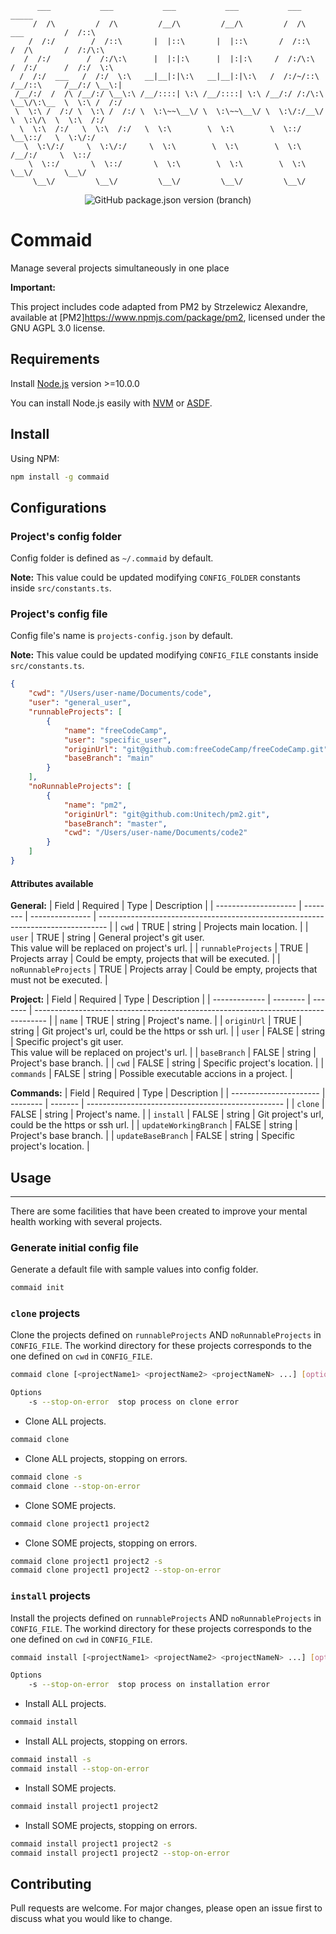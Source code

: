 ```
      ___           ___           ___           ___           ___                      _____    
     /  /\         /  /\         /__/\         /__/\         /  /\        ___         /  /::\   
    /  /:/        /  /::\       |  |::\       |  |::\       /  /::\      /  /\       /  /:/\:\  
   /  /:/        /  /:/\:\      |  |:|:\      |  |:|:\     /  /:/\:\    /  /:/      /  /:/  \:\ 
  /  /:/  ___   /  /:/  \:\   __|__|:|\:\   __|__|:|\:\   /  /:/~/::\  /__/::\     /__/:/ \__\:|
 /__/:/  /  /\ /__/:/ \__\:\ /__/::::| \:\ /__/::::| \:\ /__/:/ /:/\:\ \__\/\:\__  \  \:\ /  /:/
 \  \:\ /  /:/ \  \:\ /  /:/ \  \:\~~\__\/ \  \:\~~\__\/ \  \:\/:/__\/    \  \:\/\  \  \:\  /:/ 
  \  \:\  /:/   \  \:\  /:/   \  \:\        \  \:\        \  \::/          \__\::/   \  \:\/:/  
   \  \:\/:/     \  \:\/:/     \  \:\        \  \:\        \  \:\          /__/:/     \  \::/   
    \  \::/       \  \::/       \  \:\        \  \:\        \  \:\         \__\/       \__\/    
     \__\/         \__\/         \__\/         \__\/         \__\/                              

```

<div align="center">
    <img alt="GitHub package.json version (branch)" src="https://img.shields.io/github/package-json/v/mapuroglob/commaid/develop">
</div>

# Commaid

Manage several projects simultaneously in one place

**Important:**

This project includes code adapted from PM2 by Strzelewicz Alexandre, available at [PM2]<https://www.npmjs.com/package/pm2>, licensed under the GNU AGPL 3.0 license.

## Requirements

Install [Node.js](https://nodejs.org/en/) version >=10.0.0

You can install Node.js easily with [NVM](https://github.com/nvm-sh/nvm#installing-and-updating) or [ASDF](https://blog.natterstefan.me/how-to-use-multiple-node-version-with-asdf).

## Install

Using NPM:

```bash
npm install -g commaid
```

## Configurations

### Project's config folder

Config folder is defined as `~/.commaid` by default.

**Note:** This value could be updated modifying `CONFIG_FOLDER` constants inside `src/constants.ts`.

### Project's config file

Config file's name is `projects-config.json` by default.

**Note:** This value could be updated modifying `CONFIG_FILE` constants inside `src/constants.ts`.

```json
{
    "cwd": "/Users/user-name/Documents/code",
    "user": "general_user",
    "runnableProjects": [
        {
            "name": "freeCodeCamp",
            "user": "specific_user",
            "originUrl": "git@github.com:freeCodeCamp/freeCodeCamp.git",
            "baseBranch": "main"
        }
    ],
    "noRunnableProjects": [
        {
            "name": "pm2",
            "originUrl": "git@github.com:Unitech/pm2.git",
            "baseBranch": "master",
            "cwd": "/Users/user-name/Documents/code2"
        }
    ]
}
```

#### Attributes available

**General:**
| Field                | Required | Type            | Description                                                                      |
| -------------------- | -------- | --------------- | -------------------------------------------------------------------------------- |
| `cwd`                | TRUE     | string          | Projects main location.                                                          |
| `user`               | TRUE     | string          | General project's git user. <br/> This value will be replaced on project's url.  |
| `runnableProjects`   | TRUE     | Projects array  | Could be empty, projects that will be executed.                                  |
| `noRunnableProjects` | TRUE     | Projects array  | Could be empty, projects that must not be executed.                              |

**Project:**
| Field         | Required | Type    | Description                                                                       |
| ------------- | -------- | ------- | --------------------------------------------------------------------------------- |
| `name`        | TRUE     | string  | Project's name.                                                                   |
| `originUrl`   | TRUE     | string  | Git project's url, could be the https or ssh url.                                 |
| `user`        | FALSE    | string  | Specific project's git user. <br/> This value will be replaced on project's url.  |
| `baseBranch`  | FALSE    | string  | Project's base branch.                                                            |
| `cwd`         | FALSE    | string  | Specific project's location.                                                      |
| `commands`    | FALSE    | string  | Possible executable accions in a project.                                         |

**Commands:**
| Field                  | Required | Type    | Description                                       |
| ---------------------- | -------- | ------- | ------------------------------------------------- |
| `clone`                | FALSE    | string  | Project's name.                                   |
| `install`              | FALSE    | string  | Git project's url, could be the https or ssh url. |
| `updateWorkingBranch`  | FALSE    | string  | Project's base branch.                            |
| `updateBaseBranch`     | FALSE    | string  | Specific project's location.                      |

## Usage

---

There are some facilities that have been created to improve your mental health working with several projects.

### Generate initial config file

Generate a default file with sample values into config folder.

```bash
commaid init
```

### `clone` projects

Clone the projects defined on `runnableProjects` AND `noRunnableProjects` in `CONFIG_FILE`.
The workind directory for these projects corresponds to the one defined on `cwd` in `CONFIG_FILE`.

```bash
commaid clone [<projectName1> <projectName2> <projectNameN> ...] [options]

Options
    -s --stop-on-error  stop process on clone error
```

- Clone ALL projects.

```bash
commaid clone
```

- Clone ALL projects, stopping on errors.

```bash
commaid clone -s
commaid clone --stop-on-error
```

- Clone SOME projects.

```bash
commaid clone project1 project2
```

- Clone SOME projects, stopping on errors.

```bash
commaid clone project1 project2 -s
commaid clone project1 project2 --stop-on-error
```

### `install` projects

Install the projects defined on `runnableProjects` AND `noRunnableProjects` in `CONFIG_FILE`.
The workind directory for these projects corresponds to the one defined on `cwd` in `CONFIG_FILE`.

```bash
commaid install [<projectName1> <projectName2> <projectNameN> ...] [options]

Options
    -s --stop-on-error  stop process on installation error
```

- Install ALL projects.

```bash
commaid install
```

- Install ALL projects, stopping on errors.

```bash
commaid install -s
commaid install --stop-on-error
```

- Install SOME projects.

```bash
commaid install project1 project2
```

- Install SOME projects, stopping on errors.

```bash
commaid install project1 project2 -s
commaid install project1 project2 --stop-on-error
```

## Contributing

Pull requests are welcome. For major changes, please open an issue first to discuss what you would like to change.
